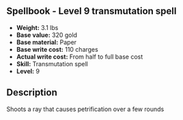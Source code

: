 ## Spellbook - Level 9 transmutation spell
- **Weight:** 3.1 lbs
- **Base value:** 320 gold
- **Base material:** Paper
- **Base write cost:** 110 charges
- **Actual write cost:** From half to full base cost
- **Skill:** Transmutation spell
- **Level:** 9
## Description
Shoots a ray that causes petrification over a few rounds
